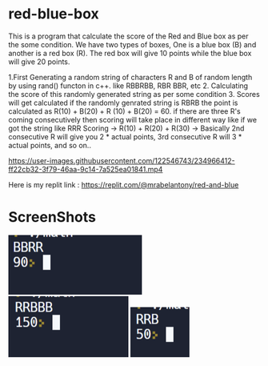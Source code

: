 # red-blue-box
 
This is a program that calculate the score of the Red and Blue box as per the some condition.
We have two types of boxes, One is a blue box (B) and another is a red box (R). The red box
will give 10 points  while the blue box will give 20 points.



1.First Generating a random string of characters R and B of random length by using rand() functon in c++. like RBBRBB, RBR
BBR, etc
2. Calculating the score of this randomly generated string as per some condition
3. Scores will get calculated if the randomly genrated string is RBRB the point is calculated as R(10) + B(20) + R (10) + B(20) = 60.
if there are three R's coming consecutively then scoring will take place in different way like if we got the string like RRR
Scoring -> R(10) + R(20) + R(30) -> Basically 2nd consecutive R will give you 2 * actual
points, 3rd consecutive R will 3 * actual points, and so on..



https://user-images.githubusercontent.com/122546743/234966412-ff22cb32-3f79-46aa-9c14-7a525ea01841.mp4


Here is my replit link : https://replit.com/@mrabelantony/red-and-blue

# ScreenShots


![Capture1](/ScreenShots/1.png)
![Capture1](/ScreenShots/2.png)
![Capture1](/ScreenShots/3.png)
